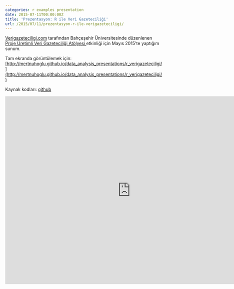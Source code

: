 ```yaml
---
categories: r examples presentation
date: 2015-07-11T00:00:00Z
title: 'Prezentasyon: R ile Veri Gazeteciliği'
url: /2015/07/11/prezentasyon-r-ile-verigazeteciligi/
---
```


[Verigazeteciligi.com](Verigazeteciligi.com) tarafından Bahçeşehir Üniversitesinde düzenlenen [Proje Üretimli Veri Gazeteciliği Atölyesi ](http://www.verigazeteciligi.com/bahcesehir-universitesi-proje-uretimli-veri-gazeteciligi-atolyesi-duzenlendi/) etkinliği için Mayıs 2015'te yaptığım sunum.

Tam ekranda görüntülemek için: [http://mertnuhoglu.github.io/data_analysis_presentations/r_verigazeteciligi/](http://mertnuhoglu.github.io/data_analysis_presentations/r_verigazeteciligi/)

Kaynak kodları: [github](https://github.com/mertnuhoglu/data_analysis_presentations/tree/gh-pages/r_verigazeteciligi)

<iframe id="html5slides" src="http://mertnuhoglu.github.io/data_analysis_presentations/r_verigazeteciligi/" width="800" height="600" scrolling="no" align="middle" frameborder="0"></iframe>

